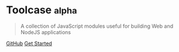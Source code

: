 # Toolcase <small>alpha</small>

> A collection of JavaScript modules useful for building Web and NodeJS applications

[GitHub](https://github.com/kalevski/toolcase/)
[Get Started](#toolcase)